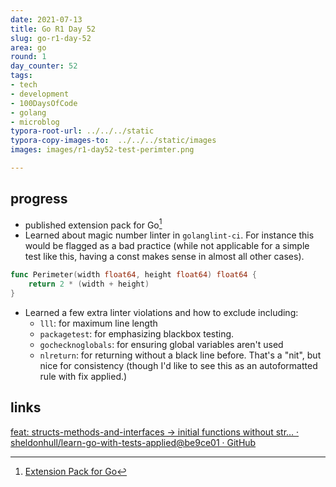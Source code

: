 ```yaml
---
date: 2021-07-13
title: Go R1 Day 52
slug: go-r1-day-52
area: go
round: 1
day_counter: 52
tags:
- tech
- development
- 100DaysOfCode
- golang
- microblog
typora-root-url: ../../../static
typora-copy-images-to:  ../../../static/images
images: images/r1-day52-test-perimter.png

---
```


## progress

- published extension pack for Go[^ext]
- Learned about magic number linter in `golanglint-ci`.
For instance this would be flagged as a bad practice (while not applicable for a simple test like this, having a const makes sense in almost all other cases).

```go
func Perimeter(width float64, height float64) float64 {
	return 2 * (width + height)
}
```

- Learned a few extra linter violations and how to exclude including:
    - `lll`: for maximum line length
    - `packagetest`: for emphasizing blackbox testing.
    - `gochecknoglobals`: for ensuring global variables aren't used
    - `nlreturn`: for returning without a black line before.
    That's a "nit", but nice for consistency (though I'd like to see this as an autoformatted rule with fix applied.)

## links

[feat: structs-methods-and-interfaces -> initial functions without str… · sheldonhull/learn-go-with-tests-applied@be9ce01 · GitHub](https://github.com/sheldonhull/learn-go-with-tests-applied/commit/be9ce01ea566c8e75d74f2fb7a0d7a91dd648d00)

[^ext]: [Extension Pack for Go](2021-07-13-my-first-vscode-extension-pack-for-go.md "My First Vscode Extension Pack for Go")
